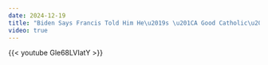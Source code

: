 ```yaml
---
date: 2024-12-19
title: "Biden Says Francis Told Him He\u2019s \u201CA Good Catholic\u201D (Analysis)"
video: true
---
```



{{< youtube Gle68LVIatY >}}
